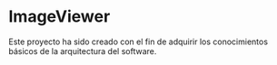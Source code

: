 ImageViewer
===========

Este proyecto ha sido creado con el fin de adquirir los conocimientos básicos de la arquitectura del software.

